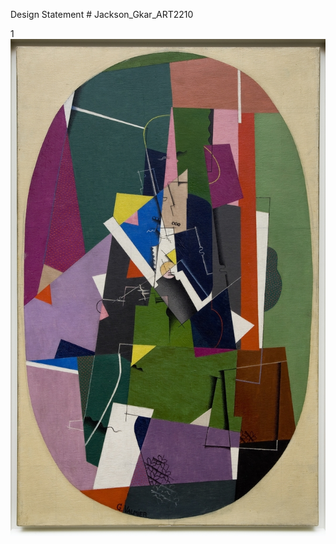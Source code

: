 Design Statement # Jackson_Gkar_ART2210

1 ![](https://github.com/Gmanski504/Jackson_Gkar_ART2210/raw/master/Gmanny1/vasilykandinsky.jpg)
